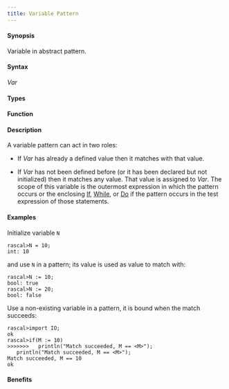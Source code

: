 ```yaml
---
title: Variable Pattern
---
```


#### Synopsis

Variable in abstract pattern.

#### Syntax

_Var_

#### Types

#### Function

#### Description

A variable pattern can act in two roles:

* If _Var_ has already a defined value then it matches with that value.

*  If _Var_ has not been defined before (or it has been declared but not initialized) then it matches any value. 
    That value is assigned to _Var_. The scope of this variable is the outermost expression in which the pattern occurs
or the enclosing [If](/Rascal/Statements/If), [While](/Rascal/Statements/While), or [Do](/Rascal/Statements/Do) if the pattern occurs in the test expression of those statements.

#### Examples

Initialize variable `N`

```rascal-shell
rascal>N = 10;
int: 10
```
and use `N` in a pattern; its value is used as value to match with:

```rascal-shell
rascal>N := 10;
bool: true
rascal>N := 20;
bool: false
```
Use a non-existing variable in a pattern, it is bound when the match succeeds:

```rascal-shell
rascal>import IO;
ok
rascal>if(M := 10)
>>>>>>>   println("Match succeeded, M == <M>");
   println("Match succeeded, M == <M>");
Match succeeded, M == 10
ok
```

#### Benefits


